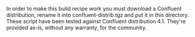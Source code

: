 In order to make this build recipe work you must download a Confluent distribution, rename it into confluent-distrib.tgz and put it in this directory. These script have been tested against Confluent distribution 4.1. They're provided as-is, without any warranty, for the community.
